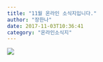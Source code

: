 ```yaml
---
title: "11월 온라인 소식지입니다."
author: "장한나"
date: 2017-11-03T10:36:41
category: "온라인소식지"
---
```


![](/files/attach//www.hhakorea.org/news/201711/201711.jpg)
